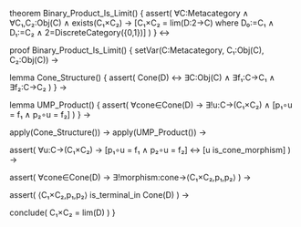 theorem Binary_Product_Is_Limit() {
  assert(
    ∀C:Metacategory ∧ ∀C₁,C₂:Obj(C) ∧ exists(C₁×C₂) →
    [C₁×C₂ = lim(D:2→C) where D₀:=C₁ ∧ D₁:=C₂ ∧ 2=DiscreteCategory({0,1})]
  )
} ↔

proof Binary_Product_Is_Limit() {
  setVar(C:Metacategory, C₁:Obj(C), C₂:Obj(C)) →
  
  lemma Cone_Structure() {
    assert(
      Cone(D) ↔ ∃C:Obj(C) ∧ ∃f₁:C→C₁ ∧ ∃f₂:C→C₂
    )
  } →
  
  lemma UMP_Product() {
    assert(
      ∀cone∈Cone(D) → ∃!u:C→(C₁×C₂) ∧
      [p₁∘u = f₁ ∧ p₂∘u = f₂]
    )
  } →
  
  apply(Cone_Structure()) →
  apply(UMP_Product()) →
  
  assert(
    ∀u:C→(C₁×C₂) →
    [p₁∘u = f₁ ∧ p₂∘u = f₂] ↔ 
    [u is_cone_morphism]
  ) →
  
  assert(
    ∀cone∈Cone(D) →
    ∃!morphism:cone→⟨C₁×C₂,p₁,p₂⟩
  ) →
  
  assert(
    ⟨C₁×C₂,p₁,p₂⟩ is_terminal_in Cone(D)
  ) →
  
  conclude(
    C₁×C₂ = lim(D)
  )
}